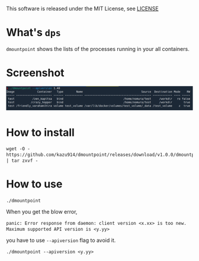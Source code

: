  This software is released under the MIT License, see [LICENSE](./LICENSE)
 
 # What's `dps`
 
 `dmountpoint` shows the lists of the processes running in your all containers.

# Screenshot
![screenshot](https://github.com/kazu914/dmountpoint/blob/images/screenshot.png)

# How to install

```
wget -O - https://github.com/kazu914/dmountpoint/releases/download/v1.0.0/dmountpoint_1.0.0_linux_amd64.tar.gz | tar zxvf -
```

# How to use

```
./dmountpoint
```

When you get the blow error,

```
panic: Error response from daemon: client version <x.xx> is too new. Maximum supported API version is <y.yy>
```

you have to use `--apiversion` flag to avoid it.

```
./dmountpoint --apiversion <y.yy>
```

